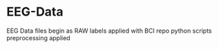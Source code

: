 # EEG-Data

EEG Data files
begin as RAW
labels applied with BCI repo python scripts
preprocessing applied

